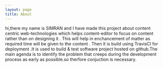 ```yaml
---
layout: page
title: About
---
```


<p class="message">
hi,there my name is SIMRAN and I have made this  project about content centric web-technologies which helps content-editor to focus on content rather than on designing it . This will help in enchancement of matter as required time will be given to the content . Then it is build using TravisCI for deployment .It is used to build & test software project hosted on github.The main agenda is to identify the problem that creeps during the development process as early as possible.so therfore conjuction is necessary.



